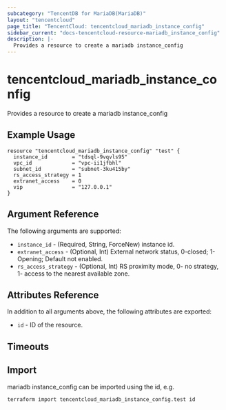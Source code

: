 ```yaml
---
subcategory: "TencentDB for MariaDB(MariaDB)"
layout: "tencentcloud"
page_title: "TencentCloud: tencentcloud_mariadb_instance_config"
sidebar_current: "docs-tencentcloud-resource-mariadb_instance_config"
description: |-
  Provides a resource to create a mariadb instance_config
---
```


# tencentcloud_mariadb_instance_config

Provides a resource to create a mariadb instance_config

## Example Usage

```hcl
resource "tencentcloud_mariadb_instance_config" "test" {
  instance_id        = "tdsql-9vqvls95"
  vpc_id             = "vpc-ii1jfbhl"
  subnet_id          = "subnet-3ku415by"
  rs_access_strategy = 1
  extranet_access    = 0
  vip                = "127.0.0.1"
}
```

## Argument Reference

The following arguments are supported:

* `instance_id` - (Required, String, ForceNew) instance id.
* `extranet_access` - (Optional, Int) External network status, 0-closed; 1- Opening; Default not enabled.
* `rs_access_strategy` - (Optional, Int) RS proximity mode, 0- no strategy, 1- access to the nearest available zone.

## Attributes Reference

In addition to all arguments above, the following attributes are exported:

* `id` - ID of the resource.



## Timeouts

<no value>


## Import

mariadb instance_config can be imported using the id, e.g.

```
terraform import tencentcloud_mariadb_instance_config.test id
```

